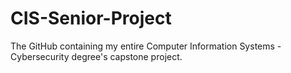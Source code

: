 # CIS-Senior-Project
The GitHub containing my entire Computer Information Systems - Cybersecurity degree's capstone project. 
